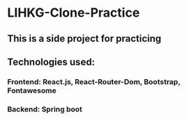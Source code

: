 # LIHKG-Clone-Practice

## This is a side project for practicing

## Technologies used: 
### Frontend: React.js, React-Router-Dom, Bootstrap,  Fontawesome
### Backend: Spring boot
